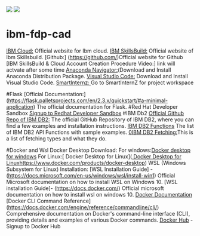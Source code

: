 <img src ="https://github.com/baiju012/ibm-fdp-cad/assets/111991510/c54026bb-a93d-4f21-abbd-bdee59bc20e4">
<img src ="https://github.com/baiju012/ibm-fdp-cad/assets/111991510/ba293749-10f8-4607-8c67-973818f866bb">




# ibm-fdp-cad
[IBM Cloud:]([https://github.com](https://cloud.ibm.com/login)) Official website for Ibm cloud.
[IBM SkillsBuild:]([https://github.com]https://www.ibm.com/academic/home) Official website of Ibm Skillsbuild.
[Github:] (https://github.com/)Official website for Github
[IBM SkillsBuild & Cloud Account Creation Procedure Video:] link will actvate after some time
[Anaconda Navigator:](https://www.anaconda.com/download)(Download and Install Anaconda Distribution Package.
[Visual Studio Code:](https://code.visualstudio.com/)  Download and Install Visual Studio Code.
[SmartInternz: ](https://smartinternz.com/educator-login) Go to SmartInternZ for project workspace

#Flask
[Official Documentation:] (https://flask.palletsprojects.com/en/2.3.x/quickstart/#a-minimal-application) The official documentation for Flask.
#Red Hat Developer Sandbox
[Signup to Redhat Developer Sandbox](https://developers.redhat.com/developer-sandbox)
#IBM Db2
[Official Github Repo of IBM DB2:](https://github.com/ibmdb/python-ibmdb) The official GitHub Repository of IBM DB2, where you can find a few examples and installation instructions.
[IBM DB2 Functions](https://github.com/ibmdb/python-ibmdb/wiki/APIs)  The list of IBM DB2 API Functions with sample examples.
[0IBM DB2 Fetching:](https://www.ibm.com/docs/en/dscp/10.1.0?topic=db-fetching-rows-columns-from-result-sets)This is a list of fetching types and what they do.

#Docker and Wsl
Docker Desktop Download:
 For windows:[Docker desktop for windows](https://www.docker.com/products/docker-desktop)
 For Linux:[ Docker Desktop for Linux]([ Docker Desktop for Linux](https://www.docker.com/products/docker-desktop)https://www.docker.com/products/docker-desktop)
 WSL (Windows Subsystem for Linux) Installation:
 [WSL Installation Guide] -(https://docs.microsoft.com/en-us/windows/wsl/install-win1) Official Microsoft documentation on how to install WSL on Windows 10.
[WSL installation Guide]- (https://docs.docker.com/) Official microsoft documentation on how to install 
wsl on windows 10.
[Docker Documentation ](https://docs.docker.com/)
[Docker CLI Command Reference] (https://docs.docker.com/engine/reference/commandline/cli/) Comprehensive documentation on Docker's command-line interface (CLI), providing details and examples of various Docker commands.
[Docker Hub](https://hub.docker.com/) - Signup to Docker Hub








 
